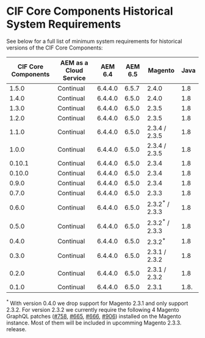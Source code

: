 # CIF Core Components Historical System Requirements

See below for a full list of minimum system requirements for historical versions of the CIF Core Components:

| CIF Core Components | AEM as a Cloud Service | AEM 6.4 | AEM 6.5 | Magento            | Java |
| ------------------- | ---------------------- | ------- | ------- | ------------------ | ---- |
| 1.5.0               | Continual              | 6.4.4.0 | 6.5.7   | 2.4.0              | 1.8  |
| 1.4.0               | Continual              | 6.4.4.0 | 6.5.0   | 2.4.0              | 1.8  |
| 1.3.0               | Continual              | 6.4.4.0 | 6.5.0   | 2.3.5              | 1.8  |
| 1.2.0               | Continual              | 6.4.4.0 | 6.5.0   | 2.3.5              | 1.8  |
| 1.1.0               | Continual              | 6.4.4.0 | 6.5.0   | 2.3.4 / 2.3.5      | 1.8  |
| 1.0.0               | Continual              | 6.4.4.0 | 6.5.0   | 2.3.4 / 2.3.5      | 1.8  |
| 0.10.1              | Continual              | 6.4.4.0 | 6.5.0   | 2.3.4              | 1.8  |
| 0.10.0              | Continual              | 6.4.4.0 | 6.5.0   | 2.3.4              | 1.8  |
| 0.9.0               | Continual              | 6.4.4.0 | 6.5.0   | 2.3.4              | 1.8  |
| 0.7.0               | Continual              | 6.4.4.0 | 6.5.0   | 2.3.3              | 1.8  |
| 0.6.0               | Continual              | 6.4.4.0 | 6.5.0   | 2.3.2<sup>\*</sup> / 2.3.3 | 1.8  |
| 0.5.0               | Continual              | 6.4.4.0 | 6.5.0   | 2.3.2<sup>\*</sup> / 2.3.3 | 1.8  |
| 0.4.0               | Continual              | 6.4.4.0 | 6.5.0   | 2.3.2<sup>\*</sup> | 1.8  |
| 0.3.0               | Continual              | 6.4.4.0 | 6.5.0   | 2.3.1 / 2.3.2      | 1.8  |
| 0.2.0               | Continual              | 6.4.4.0 | 6.5.0   | 2.3.1 / 2.3.2      | 1.8  |
| 0.1.0               | Continual              | 6.4.4.0 | 6.5.0   | 2.3.1              | 1.8. |

<sup>\*</sup> With version 0.4.0 we drop support for Magento 2.3.1 and only support 2.3.2. For version 2.3.2 we currently require the following 4 Magento GraphQL patches ([#758](https://github.com/magento/graphql-ce/issues/758), [#665](https://github.com/magento/graphql-ce/pull/665), [#666](https://github.com/magento/graphql-ce/pull/666), [#906](https://github.com/magento/graphql-ce/pull/906)) installed on the Magento instance. Most of them will be included in upcomming Magento 2.3.3. release.
